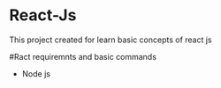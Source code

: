 # React-Js
This project created for learn basic concepts of react js

#Ract requiremnts and basic commands
- Node js



